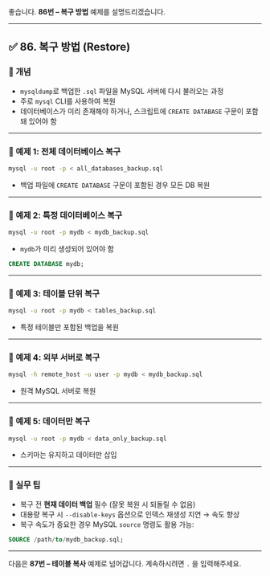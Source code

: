 좋습니다.
**86번 – 복구 방법** 예제를 설명드리겠습니다.

---

## ✅ 86. 복구 방법 (Restore)

### 📌 개념

* `mysqldump`로 백업한 `.sql` 파일을 MySQL 서버에 다시 불러오는 과정
* 주로 `mysql` CLI를 사용하여 복원
* 데이터베이스가 미리 존재해야 하거나, 스크립트에 `CREATE DATABASE` 구문이 포함돼 있어야 함

---

### 📄 예제 1: 전체 데이터베이스 복구

```bash
mysql -u root -p < all_databases_backup.sql
```

* 백업 파일에 `CREATE DATABASE` 구문이 포함된 경우 모든 DB 복원

---

### 📄 예제 2: 특정 데이터베이스 복구

```bash
mysql -u root -p mydb < mydb_backup.sql
```

* `mydb`가 미리 생성되어 있어야 함

```sql
CREATE DATABASE mydb;
```

---

### 📄 예제 3: 테이블 단위 복구

```bash
mysql -u root -p mydb < tables_backup.sql
```

* 특정 테이블만 포함된 백업을 복원

---

### 📄 예제 4: 외부 서버로 복구

```bash
mysql -h remote_host -u user -p mydb < mydb_backup.sql
```

* 원격 MySQL 서버로 복원

---

### 📄 예제 5: 데이터만 복구

```bash
mysql -u root -p mydb < data_only_backup.sql
```

* 스키마는 유지하고 데이터만 삽입

---

### 🧠 실무 팁

* 복구 전 **현재 데이터 백업** 필수 (잘못 복원 시 되돌릴 수 없음)
* 대용량 복구 시 `--disable-keys` 옵션으로 인덱스 재생성 지연 → 속도 향상
* 복구 속도가 중요한 경우 MySQL `source` 명령도 활용 가능:

```sql
SOURCE /path/to/mydb_backup.sql;
```

---

다음은 **87번 – 테이블 복사** 예제로 넘어갑니다.
계속하시려면 `.` 을 입력해주세요.
